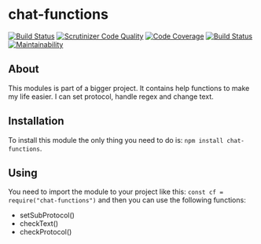 # chat-functions

[![Build Status](https://travis-ci.org/MagnusGreiff/chat-functions.svg?branch=master)](https://travis-ci.org/MagnusGreiff/chat-functions)
[![Scrutinizer Code Quality](https://scrutinizer-ci.com/g/MagnusGreiff/chat-functions/badges/quality-score.png?b=master)](https://scrutinizer-ci.com/g/MagnusGreiff/chat-functions/?branch=master)
[![Code Coverage](https://scrutinizer-ci.com/g/MagnusGreiff/chat-functions/badges/coverage.png?b=master)](https://scrutinizer-ci.com/g/MagnusGreiff/chat-functions/?branch=master)
[![Build Status](https://scrutinizer-ci.com/g/MagnusGreiff/chat-functions/badges/build.png?b=master)](https://scrutinizer-ci.com/g/MagnusGreiff/chat-functions/build-status/master)
[![Maintainability](https://api.codeclimate.com/v1/badges/118469484a90405f106e/maintainability)](https://codeclimate.com/github/MagnusGreiff/chat-functions/maintainability)


## About

This modules is part of a bigger project. It contains help functions to make my life easier. I can set protocol, handle regex and change text.

## Installation

To install this module the only thing you need to do is: `npm install chat-functions`.

## Using

You need to import the module to your project like this: `const cf = require("chat-functions")` and then you can use the following functions:
* setSubProtocol()
* checkText()
* checkProtocol()
